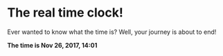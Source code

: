 # The real time clock!

Ever wanted to know what the time is? Well, your journey is about to end!

**The time is Nov 26, 2017, 14:01**